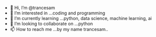- 👋 Hi, I’m @trancesam
- 👀 I’m interested in ...coding and programming 
- 🌱 I’m currently learning ...python, data science, machine learning, ai
- 💞️ I’m looking to collaborate on ...python 
- 📫 How to reach me ...by my name trancesam..

<!---
trancesam/trancesam is a ✨ special ✨ repository because its `README.md` (this file) appears on your GitHub profile.
You can click the Preview link to take a look at your changes.
--->
